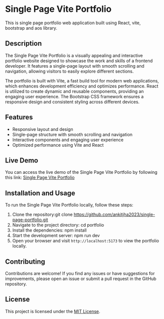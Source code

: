# Single Page Vite Portfolio
This is single page portfolio web application built using React, vite, bootstrap and aos library.


## Description
The Single Page Vite Portfolio is a visually appealing and interactive portfolio website designed to showcase the work and skills of a frontend developer. It features a single-page layout with smooth scrolling and navigation, allowing visitors to easily explore different sections.

The portfolio is built with Vite, a fast build tool for modern web applications, which enhances development efficiency and optimizes performance. React is utilized to create dynamic and reusable components, providing an engaging user experience. The Bootstrap CSS framework ensures a responsive design and consistent styling across different devices.

## Features
- Responsive layout and design
- Single-page structure with smooth scrolling and navigation
- Interactive components and engaging user experience
- Optimized performance using Vite and React

## Live Demo
You can access the live demo of the Single Page Vite Portfolio by following this link: [Single Page Vite Portfolio](https://singlepageviteportfolio.netlify.app/)

## Installation and Usage
To run the Single Page Vite Portfolio locally, follow these steps:

1. Clone the repository:git clone https://github.com/ankitjha2023/single-page-portfolio.git
2. Navigate to the project directory: cd portfolio
3. Install the dependencies: npm install
4. Start the development server: npm run dev
5. Open your browser and visit `http://localhost:5173` to view the portfolio locally.

## Contributing
Contributions are welcome! If you find any issues or have suggestions for improvements, please open an issue or submit a pull request in the GitHub repository.

## License
This project is licensed under the [MIT License](LICENSE).
